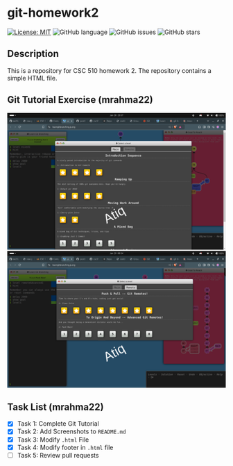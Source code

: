 # git-homework2

<!-- Status Badge -->
[![License: MIT](https://img.shields.io/badge/License-MIT-yellow.svg)](https://choosealicense.com/licenses/mit/)
![GitHub language](https://img.shields.io/badge/Language-html-blue)
![GitHub issues](https://img.shields.io/github/issues/csc510-group11/git-homework2)
![GitHub stars](https://img.shields.io/github/stars/csc510-group11/git-homework2)

## Description

This is a repository for CSC 510 homework 2. The repository contains a simple HTML file.

## Git Tutorial Exercise (mrahma22)

![Project Screenshot 1](./images/mrahma22-1.png)
![Project Screenshot 2](./images/mrahma22-2.png)

## Task List (mrahma22)

- [x] Task 1: Complete Git Tutorial
- [x] Task 2: Add Screenshots to `README.md`  
- [x] Task 3: Modify `.html` File  
- [x] Task 4: Modify footer in `.html` file  
- [ ] Task 5: Review pull requests
